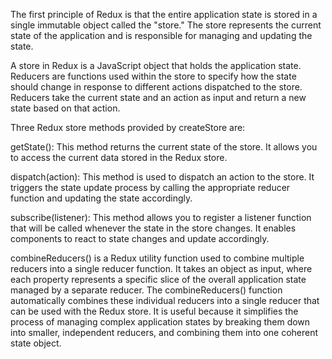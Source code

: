 The first principle of Redux is that the entire application state is stored in a single immutable object called the "store." The store represents the current state of the application and is responsible for managing and updating the state.

A store in Redux is a JavaScript object that holds the application state. Reducers are functions used within the store to specify how the state should change in response to different actions dispatched to the store. Reducers take the current state and an action as input and return a new state based on that action.

Three Redux store methods provided by createStore are:

getState(): This method returns the current state of the store. It allows you to access the current data stored in the Redux store.

dispatch(action): This method is used to dispatch an action to the store. It triggers the state update process by calling the appropriate reducer function and updating the state accordingly.

subscribe(listener): This method allows you to register a listener function that will be called whenever the state in the store changes. It enables components to react to state changes and update accordingly.

combineReducers() is a Redux utility function used to combine multiple reducers into a single reducer function. It takes an object as input, where each property represents a specific slice of the overall application state managed by a separate reducer. The combineReducers() function automatically combines these individual reducers into a single reducer that can be used with the Redux store. It is useful because it simplifies the process of managing complex application states by breaking them down into smaller, independent reducers, and combining them into one coherent state object.



